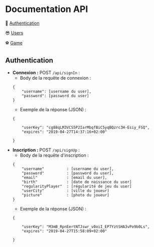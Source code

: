 # Documentation API
🔑 [Authentication](#auth)

😎 [Users](#users)

⚽️ [Game](#match)


<a id="auth"></a>
## Authentication

- **Connexion :** POST `/api/signIn` :
	- Body de la requête de connexion :
	```
	{
		"username": [username du user],
		"password": [password du user]
	}
	```
	- Exemple de la réponse (JSON) :
    ```
    {

        "userKey": "cg88qLM3VCS5P2IarMbqfBiC5yqBQzrc3H-Esiy_FSQ",
        "expires": "2019-04-27T14:37:16+02:00"

    }
    ```
- **Inscription :** POST `/api/signUp` :
	- Body de la requête d'inscription :
	```
	{
		"username"          : [username du user],
		"password"          : [password du user],
		"email"             : [email du user],
		"birth"             : [date de naissance du user]
		"regularityPlayer"  : [régularité de jeu du user]
		"userCity"          : [ville du joueur]
		"picture"           : [photo du joueur]
	}
	```
	- Exemple de la réponse (JSON) :
    ```
    {

        "userKey": "M3mB_RpnEertNTJswr_v0oiI_EP7YztSHA3vPo9b0Ls",
        "expires": "2019-04-27T15:58:09+02:00"

    }
    ```